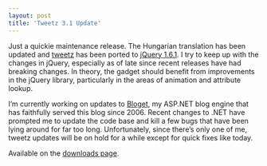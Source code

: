 ```yaml
---
layout: post
title: 'Tweetz 3.1 Update'
---
```

Just a quickie maintenance release. The Hungarian translation has been updated and [tweetz](/tweetz) has been ported to [jQuery 1.6.1](http://jquery.com). I try to keep up with the changes in jQuery, especially as of late since recent releases have had breaking changes. In theory, the gadget should benefit from improvements in the jQuery library, particularly in the areas of animation and attribute lookup.

I’m currently working on updates to [Bloget](/bloget), my ASP.NET blog engine that has faithfully served this blog since 2006. Recent changes to .NET have prompted me to update the code base and kill a few bugs that have been lying around for far too long. Unfortunately, since there’s only one of me, tweetz updates will be on hold for a while except for quick fixes like today.

Available on the [downloads page](/downloads).
